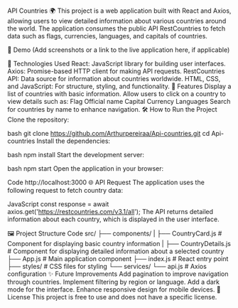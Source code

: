 API Countries 🌍
This project is a web application built with React and Axios, allowing users to view detailed information about various countries around the world. The application consumes the public API RestCountries to fetch data such as flags, currencies, languages, and capitals of countries.

📸 Demo
(Add screenshots or a link to the live application here, if applicable)

🚀 Technologies Used
React: JavaScript library for building user interfaces.
Axios: Promise-based HTTP client for making API requests.
RestCountries API: Data source for information about countries worldwide.
HTML, CSS, and JavaScript: For structure, styling, and functionality.
📡 Features
Display a list of countries with basic information.
Allow users to click on a country to view details such as:
Flag
Official name
Capital
Currency
Languages
Search for countries by name to enhance navigation.
🛠️ How to Run the Project
Clone the repository:

bash
git clone https://github.com/Arthurpereiraa/Api-countries.git
cd Api-countries
Install the dependencies:

bash
npm install
Start the development server:

bash
npm start
Open the application in your browser:

Code
http://localhost:3000
🌐 API Request
The application uses the following request to fetch country data:

JavaScript
const response = await axios.get('https://restcountries.com/v3.1/all');
The API returns detailed information about each country, which is displayed in the user interface.

🖼️ Project Structure
Code
src/
├── components/
|   ├── CountryCard.js     # Component for displaying basic country information
|   ├── CountryDetails.js  # Component for displaying detailed information about a selected country
├── App.js                 # Main application component
├── index.js               # React entry point
├── styles/                # CSS files for styling
└── services/
    └── api.js             # Axios configuration
✨ Future Improvements
Add pagination to improve navigation through countries.
Implement filtering by region or language.
Add a dark mode for the interface.
Enhance responsive design for mobile devices.
📄 License
This project is free to use and does not have a specific license.
